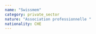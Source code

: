 ```yaml
---
name: "Swissmem"
category: private_sector
nature: "Association professionnelle "
nationality: CHE
---
```

    